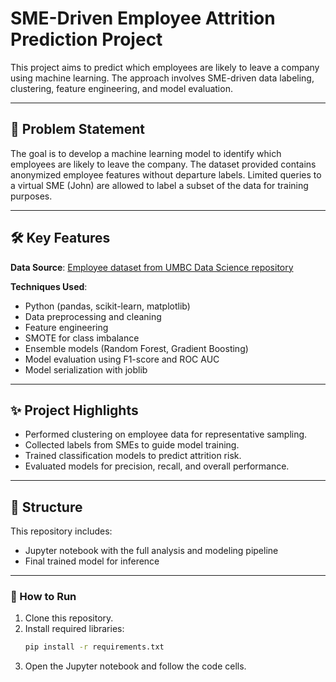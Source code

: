 
# SME-Driven Employee Attrition Prediction Project

This project aims to predict which employees are likely to leave a company using machine learning. The approach involves SME-driven data labeling, clustering, feature engineering, and model evaluation.

---

## 📌 Problem Statement
The goal is to develop a machine learning model to identify which employees are likely to leave the company. The dataset provided contains anonymized employee features without departure labels. Limited queries to a virtual SME (John) are allowed to label a subset of the data for training purposes.

---

## 🛠 Key Features
**Data Source**: [Employee dataset from UMBC Data Science repository](https://raw.githubusercontent.com/msaricaumbc/DS_data/master/ds602/final/employee_departure_dataset_X.csv)

**Techniques Used**:
- Python (pandas, scikit-learn, matplotlib)
- Data preprocessing and cleaning
- Feature engineering
- SMOTE for class imbalance
- Ensemble models (Random Forest, Gradient Boosting)
- Model evaluation using F1-score and ROC AUC
- Model serialization with joblib

---

## ✨ Project Highlights
- Performed clustering on employee data for representative sampling.
- Collected labels from SMEs to guide model training.
- Trained classification models to predict attrition risk.
- Evaluated models for precision, recall, and overall performance.

---

## 📁 Structure
This repository includes:
- Jupyter notebook with the full analysis and modeling pipeline
- Final trained model for inference

---

### 🚀 How to Run
1. Clone this repository.
2. Install required libraries:
   ```bash
   pip install -r requirements.txt
   ```
3. Open the Jupyter notebook and follow the code cells.
